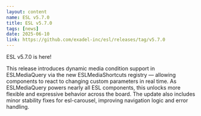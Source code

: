```yaml
---
layout: content
name: ESL v5.7.0
title: ESL v5.7.0
tags: [news]
date: 2025-06-10
link: https://github.com/exadel-inc/esl/releases/tag/v5.7.0
---
```


ESL v5.7.0 is here!

This release introduces dynamic media condition support in ESLMediaQuery via the new ESLMediaShortcuts registry — 
allowing components to react to changing custom parameters in real time. 
As ESLMediaQuery powers nearly all ESL components, this unlocks more flexible and expressive behavior across the board. 
The update also includes minor stability fixes for esl-carousel, improving navigation logic and error handling.
